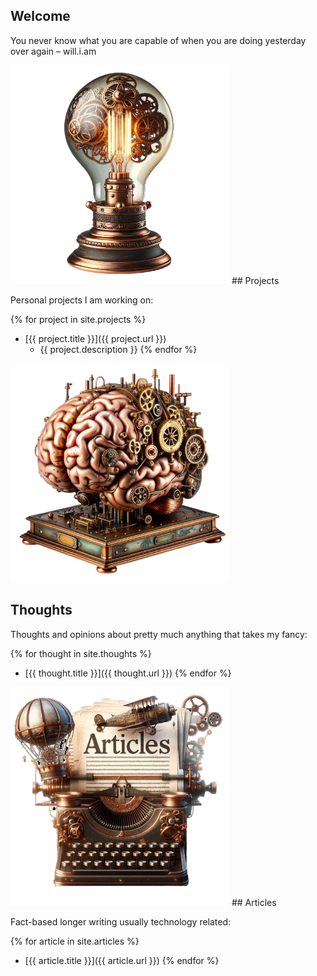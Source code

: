 ## Welcome

You never know what you are capable of when you are doing yesterday over again – will.i.am

<div class="content">

<div class="projects" markdown="1">
<img class="right" src="/assets/lightbulb.png" alt="Projects" width="350">
## Projects

Personal projects I am working on:

{% for project in site.projects %}
* [{{ project.title }}]({{ project.url }})
  * {{ project.description }}
{% endfor %}
</div>

<div class="thoughts" markdown="1">
<img class="right" src="/assets/brain.png" alt="Brain" width="350">

## Thoughts

Thoughts and opinions about pretty much anything that takes my fancy:

{% for thought in site.thoughts %}
* [{{ thought.title }}]({{ thought.url }})
{% endfor %}
</div>

<div class="articles" markdown="1">
<img class="right" src="/assets/articles.png" alt="Articles" width="350">
## Articles

Fact-based longer writing usually technology related:

{% for article in site.articles %}
* [{{ article.title }}]({{ article.url }})
{% endfor %}
</div>

</div>
